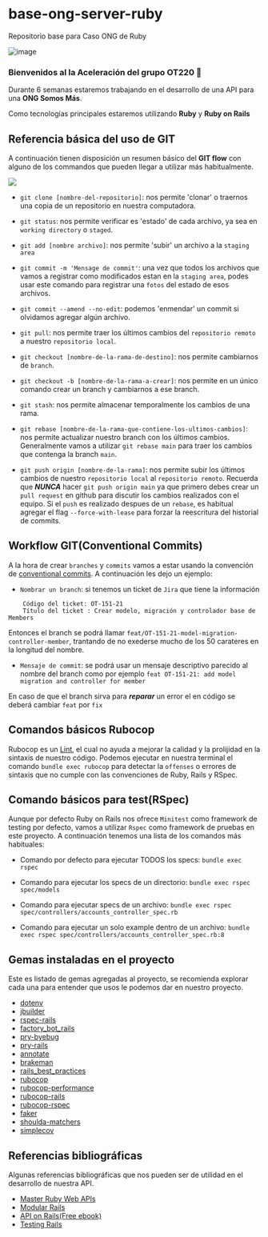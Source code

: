 # base-ong-server-ruby
Repositorio base para Caso ONG de Ruby

![image](https://user-images.githubusercontent.com/56528396/154179983-2317c03c-9a74-4c4f-8fc5-b07ef972c470.png)

### Bienvenidos al la Aceleración del grupo **OT220** :rocket:
Durante 6 semanas estaremos trabajando en el desarrollo de una API para una **ONG Somos Más**.


Como tecnologías principales estaremos utilizando **Ruby** y **Ruby on Rails**


## Referencia básica del uso de GIT

A continuación tienen disposición un resumen básico del  **GIT flow** con alguno de los commandos que pueden llegar a utilizar
más habitualmente.

![](https://datasift.github.io/gitflow/GitFlowMasterBranch.png)

* `git clone [nombre-del-repositorio]`: nos permite 'clonar' o traernos una copia de un repositorio en nuestra computadora.

* `git status`: nos permite verificar es 'estado' de cada archivo, ya sea en `working directory` o `staged`.

* `git add [nombre archivo]`: nos permite 'subir' un archivo a la `staging area`

* `git commit -m 'Mensage de commit'`: una vez que todos los archivos que vamos a registrar como modificados estan en la `staging area`, podes usar este comando para registrar una `fotos` del estado de esos archivos.

* `git commit --amend --no-edit`: podemos 'enmendar' un commit si olvidamos agregar algún archivo.

* `git pull`: nos permite traer los últimos cambios del `repositorio remoto` a nuestro `repositorio local`.

* `git checkout [nombre-de-la-rama-de-destino]`: nos permite cambiarnos de `branch`.

* `git checkout -b [nombre-de-la-rama-a-crear]`: nos permite en un único comando crear un branch y cambiarnos a ese branch.

* `git stash`: nos permite almacenar temporalmente los cambios de una rama.

* `git rebase [nombre-de-la-rama-que-contiene-los-ultimos-cambios]`: nos permite actualizar nuestro branch con los últimos cambios. Generalmente vamos a utilizar `git rebase main` para traer los cambios que contenga la branch `main`.

* `git push origin [nombre-de-la-rama]`: nos permite subir los últimos cambios de nuestro `repositorio local` al `repositorio remoto`. Recuerda que ***NUNCA*** hacer `git push origin main` ya que primero debes crear un `pull request` en github para discutir los cambios realizados con el equipo.
Si el `push` es realizado despues de un `rebase`, es habitual agregar el flag `--force-with-lease` para forzar la reescritura del
historial de commits.

## Workflow GIT(Conventional Commits)

A la hora de crear `branches` y `commits` vamos a estar usando la convención de [conventional commits](https://www.conventionalcommits.org/en/v1.0.0/). A continuación les dejo un ejemplo:

* `Nombrar un branch`: si tenemos un ticket de `Jira` que tiene la información

```
    Código del ticket: OT-151-21
    Título del ticket : Crear modelo, migración y controlador base de Members
```

Entonces el branch se podrá llamar `feat/OT-151-21-model-migration-controller-member`, trantando de no exederse mucho de los 50 carateres en la longitud del nombre.

* `Mensaje de commit`: se podrá usar un mensaje descriptivo parecido al nombre del branch como por ejemplo `feat OT-151-21: add model migration and controller for member`

En caso de que el branch sirva para ***reparar*** un error el en código se deberá cambiar `feat` por `fix`

## Comandos básicos Rubocop

Rubocop es un [Lint](https://es.wikipedia.org/wiki/Lint), el cual no ayuda a mejorar la calidad y la prolijidad en la sintaxis
de nuestro código. Podemos ejecutar en nuestra terminal el comando `bundle exec rubocop` para detectar la `offenses` o errores
de sintaxis que no cumple con las convenciones de Ruby, Rails y RSpec.


## Comando básicos para test(RSpec)

Aunque por defecto Ruby on Rails nos ofrece `Minitest` como framework de testing por defecto, vamos a utilizar `Rspec` como
framework de pruebas en este proyecto. A continuación tenemos una lista de los comandos más habituales:

* Comando por defecto para ejecutar TODOS los specs: `bundle exec rspec`

* Comando para ejecutar los specs de un directorio: `bundle exec rspec spec/models`

* Comando para ejecutar specs de un archivo: `bundle exec rspec spec/controllers/accounts_controller_spec.rb`

* Comando para ejecutar un solo example dentro de un archivo:
  `bundle exec rspec spec/controllers/accounts_controller_spec.rb:8`

## Gemas instaladas en el proyecto

Este es listado de gemas agregadas al proyecto, se recomienda explorar cada una para entender que usos le podemos dar en nuestro proyecto.

* [dotenv](https://github.com/bkeepers/dotenv)
* [jbuilder](https://rubygems.org/gems/jbuilder)
* [rspec-rails](https://github.com/rspec/rspec-rails)
* [factory_bot_rails](https://github.com/thoughtbot/factory_bot_rails)
* [pry-byebug](https://github.com/deivid-rodriguez/pry-byebug)
* [pry-rails](https://github.com/pry/pry-rails)
* [annotate](https://github.com/ctran/annotate_models)
* [brakeman](https://github.com/presidentbeef/brakeman)
* [rails_best_practices](https://github.com/flyerhzm/rails_best_practices)
* [rubocop](https://github.com/rubocop/rubocop)
* [rubocop-performance](https://docs.rubocop.org/rubocop-performance/index.html)
* [rubocop-rails](https://docs.rubocop.org/rubocop-performance/index.html)
* [rubocop-rspec](https://github.com/rubocop/rubocop-rspec)
* [faker](https://github.com/faker-ruby/faker)
* [shoulda-matchers](https://github.com/thoughtbot/shoulda-matchers)
* [simplecov](https://github.com/simplecov-ruby/simplecov)

## Referencias bibliográficas

Algunas referencias bibliográficas que nos pueden ser de utilidad en el desarrollo de nuestra API.

* [Master Ruby Web APIs](https://devblast.com/r/master-ruby-web-apis/toc)
* [Modular Rails](https://devblast.com/r/modular-rails/toc)
* [API on Rails(Free ebook)](https://github.com/madeindjs/api_on_rails)
* [Testing Rails](https://books.thoughtbot.com/assets/testing-rails.pdf)
